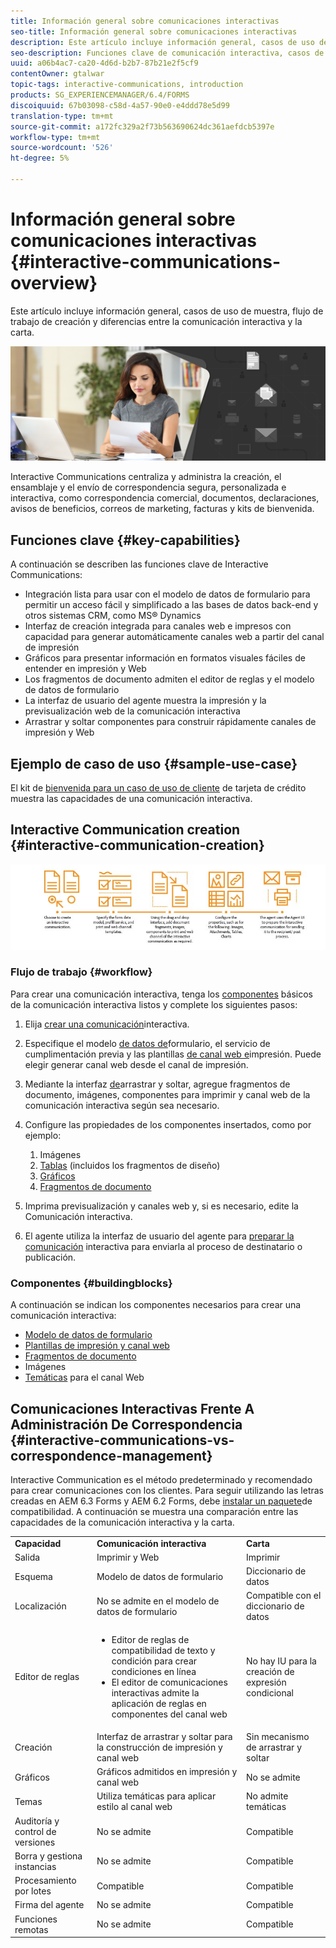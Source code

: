 ```yaml
---
title: Información general sobre comunicaciones interactivas
seo-title: Información general sobre comunicaciones interactivas
description: Este artículo incluye información general, casos de uso de muestra, flujo de trabajo de creación y diferencias entre la comunicación interactiva y la carta.
seo-description: Funciones clave de comunicación interactiva, casos de uso de muestra, flujo de trabajo de creación y diferencias entre la comunicación interactiva y la administración de correspondencia
uuid: a06b4ac7-ca20-4d6d-b2b7-87b21e2f5cf9
contentOwner: gtalwar
topic-tags: interactive-communications, introduction
products: SG_EXPERIENCEMANAGER/6.4/FORMS
discoiquuid: 67b03098-c58d-4a57-90e0-e4ddd78e5d99
translation-type: tm+mt
source-git-commit: a172fc329a2f73b563690624dc361aefdcb5397e
workflow-type: tm+mt
source-wordcount: '526'
ht-degree: 5%

---
```



# Información general sobre comunicaciones interactivas {#interactive-communications-overview}

Este artículo incluye información general, casos de uso de muestra, flujo de trabajo de creación y diferencias entre la comunicación interactiva y la carta.

![](do-not-localize/correspondence-management.png)

Interactive Communications centraliza y administra la creación, el ensamblaje y el envío de correspondencia segura, personalizada e interactiva, como correspondencia comercial, documentos, declaraciones, avisos de beneficios, correos de marketing, facturas y kits de bienvenida.

## Funciones clave {#key-capabilities}

A continuación se describen las funciones clave de Interactive Communications:

* Integración lista para usar con el modelo de datos de formulario para permitir un acceso fácil y simplificado a las bases de datos back-end y otros sistemas CRM, como MS® Dynamics
* Interfaz de creación integrada para canales web e impresos con capacidad para generar automáticamente canales web a partir del canal de impresión
* Gráficos para presentar información en formatos visuales fáciles de entender en impresión y Web
* Los fragmentos de documento admiten el editor de reglas y el modelo de datos de formulario
* La interfaz de usuario del agente muestra la impresión y la previsualización web de la comunicación interactiva
* Arrastrar y soltar componentes para construir rápidamente canales de impresión y Web

## Ejemplo de caso de uso {#sample-use-case}

El kit de [bienvenida para un caso de uso de cliente](/help/forms/using/finance-reference-site-walkthrough.md#credit-card-application-walkthrough) de tarjeta de crédito muestra las capacidades de una comunicación interactiva.

## Interactive Communication creation  {#interactive-communication-creation}

![interactive_Communication-01](assets/interactive_communication-01.jpg)

### Flujo de trabajo {#workflow}

Para crear una comunicación interactiva, tenga los [componentes](#buildingblocks) básicos de la comunicación interactiva listos y complete los siguientes pasos:

1. Elija [crear una comunicación](/help/forms/using/create-interactive-communication.md)interactiva.

1. Especifique el modelo [de datos de](/help/forms/using/data-integration.md)formulario, el servicio de cumplimentación previa y las plantillas [de canal web e](/help/forms/using/web-channel-print-channel.md)impresión. Puede elegir generar canal web desde el canal de impresión.

1. Mediante la interfaz [de](/help/forms/using/introduction-interactive-communication-authoring.md)arrastrar y soltar, agregue fragmentos de documento, imágenes, componentes para imprimir y canal web de la comunicación interactiva según sea necesario.
1. Configure las propiedades de los componentes insertados, como por ejemplo:

   1. Imágenes
   1. [Tablas](/help/forms/using/create-interactive-communication.md#tables) (incluidos los fragmentos de diseño)
   1. [Gráficos](/help/forms/using/chart-component-interactive-communications.md)
   1. [Fragmentos de documento](/help/forms/using/create-interactive-communication.md#document-fragment-properties)

1. Imprima previsualización y canales web y, si es necesario, edite la Comunicación interactiva.
1. El agente utiliza la interfaz de usuario del agente para [preparar la comunicación](/help/forms/using/prepare-send-interactive-communication.md) interactiva para enviarla al proceso de destinatario o publicación.

### Componentes {#buildingblocks}

A continuación se indican los componentes necesarios para crear una comunicación interactiva:

* [Modelo de datos de formulario](/help/forms/using/data-integration.md)
* [Plantillas de impresión y canal web](/help/forms/using/web-channel-print-channel.md)
* [Fragmentos de documento](/help/forms/using/document-fragments.md)
* Imágenes
* [Temáticas](/help/forms/using/themes.md) para el canal Web

## Comunicaciones Interactivas Frente A Administración De Correspondencia {#interactive-communications-vs-correspondence-management}

Interactive Communication es el método predeterminado y recomendado para crear comunicaciones con los clientes. Para seguir utilizando las letras creadas en AEM 6.3 Forms y AEM 6.2 Forms, debe [instalar un paquete](/help/forms/using/compatibility-package.md)de compatibilidad. A continuación se muestra una comparación entre las capacidades de la comunicación interactiva y la carta.

<table> 
 <tbody>
  <tr>
   <td><strong>Capacidad</strong></td> 
   <td><strong>Comunicación interactiva</strong></td> 
   <td><strong>Carta</strong></td> 
  </tr>
  <tr>
   <td>Salida</td> 
   <td>Imprimir y Web</td> 
   <td>Imprimir</td> 
  </tr>
  <tr>
   <td>Esquema</td> 
   <td>Modelo de datos de formulario </td> 
   <td>Diccionario de datos </td> 
  </tr>
  <tr>
   <td>Localización</td> 
   <td>No se admite en el modelo de datos de formulario</td> 
   <td>Compatible con el diccionario de datos</td> 
  </tr>
  <tr>
   <td>Editor de reglas</td> 
   <td>
    <ul> 
     <li>Editor de reglas de compatibilidad de texto y condición para crear condiciones en línea</li> 
     <li>El editor de comunicaciones interactivas admite la aplicación de reglas en componentes del canal web</li> 
    </ul> </td> 
   <td>No hay IU para la creación de expresión condicional</td> 
  </tr>
  <tr>
   <td>Creación  </td> 
   <td>Interfaz de arrastrar y soltar para la construcción de impresión y canal web</td> 
   <td>Sin mecanismo de arrastrar y soltar </td> 
  </tr>
  <tr>
   <td>Gráficos</td> 
   <td>Gráficos admitidos en impresión y canal web</td> 
   <td>No se admite</td> 
  </tr>
  <tr>
   <td>Temas</td> 
   <td>Utiliza temáticas para aplicar estilo al canal web</td> 
   <td>No admite temáticas</td> 
  </tr>
  <tr>
   <td>Auditoría y control de versiones</td> 
   <td>No se admite</td> 
   <td>Compatible</td> 
  </tr>
  <tr>
   <td>Borra y gestiona instancias</td> 
   <td>No se admite</td> 
   <td>Compatible</td> 
  </tr>
  <tr>
   <td>Procesamiento por lotes</td> 
   <td>Compatible </td> 
   <td>Compatible</td> 
  </tr>
  <tr>
   <td>Firma del agente</td> 
   <td>No se admite</td> 
   <td>Compatible</td> 
  </tr>
  <tr>
   <td>Funciones remotas</td> 
   <td>No se admite</td> 
   <td>Compatible</td> 
  </tr>
 </tbody>
</table>

